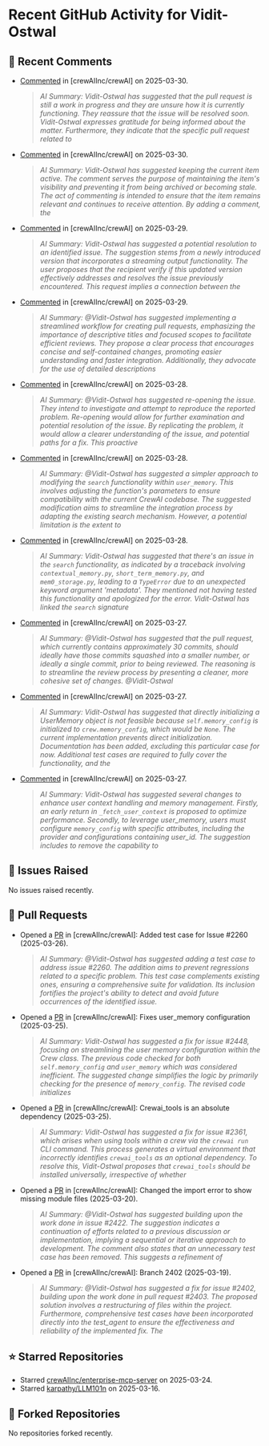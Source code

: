 # Recent GitHub Activity for Vidit-Ostwal

## 💬 Recent Comments
- [Commented](https://github.com/crewAIInc/crewAI/issues/2307#issuecomment-2764720493) in [crewAIInc/crewAI] on 2025-03-30.
  > *AI Summary: Vidit-Ostwal has suggested that the pull request is still a work in progress and they are unsure how it is currently functioning. They reassure that the issue will be resolved soon. Vidit-Ostwal expresses gratitude for being informed about the matter. Furthermore, they indicate that the specific pull request related to*
- [Commented](https://github.com/crewAIInc/crewAI/issues/2236#issuecomment-2764532388) in [crewAIInc/crewAI] on 2025-03-30.
  > *AI Summary: Vidit-Ostwal has suggested keeping the current item active. The comment serves the purpose of maintaining the item's visibility and preventing it from being archived or becoming stale. The act of commenting is intended to ensure that the item remains relevant and continues to receive attention. By adding a comment, the*
- [Commented](https://github.com/crewAIInc/crewAI/issues/2206#issuecomment-2763211461) in [crewAIInc/crewAI] on 2025-03-29.
  > *AI Summary: Vidit-Ostwal has suggested a potential resolution to an identified issue. The suggestion stems from a newly introduced version that incorporates a streaming output functionality. The user proposes that the recipient verify if this updated version effectively addresses and resolves the issue previously encountered. This request implies a connection between the*
- [Commented](https://github.com/crewAIInc/crewAI/issues/1813#issuecomment-2763209980) in [crewAIInc/crewAI] on 2025-03-29.
  > *AI Summary: @Vidit-Ostwal has suggested implementing a streamlined workflow for creating pull requests, emphasizing the importance of descriptive titles and focused scopes to facilitate efficient reviews. They propose a clear process that encourages concise and self-contained changes, promoting easier understanding and faster integration. Additionally, they advocate for the use of detailed descriptions*
- [Commented](https://github.com/crewAIInc/crewAI/issues/2055#issuecomment-2762472926) in [crewAIInc/crewAI] on 2025-03-28.
  > *AI Summary: @Vidit-Ostwal has suggested re-opening the issue. They intend to investigate and attempt to reproduce the reported problem. Re-opening would allow for further examination and potential resolution of the issue. By replicating the problem, it would allow a clearer understanding of the issue, and potential paths for a fix. This proactive*
- [Commented](https://github.com/crewAIInc/crewAI/pull/2495#issuecomment-2762343751) in [crewAIInc/crewAI] on 2025-03-28.
  > *AI Summary: @Vidit-Ostwal has suggested a simpler approach to modifying the `search` functionality within `user_memory`. This involves adjusting the function's parameters to ensure compatibility with the current CrewAI codebase. The suggested modification aims to streamline the integration process by adapting the existing search mechanism. However, a potential limitation is the extent to*
- [Commented](https://github.com/crewAIInc/crewAI/pull/2495#issuecomment-2762340923) in [crewAIInc/crewAI] on 2025-03-28.
  > *AI Summary: Vidit-Ostwal has suggested that there's an issue in the `search` functionality, as indicated by a traceback involving `contextual_memory.py`, `short_term_memory.py`, and `mem0_storage.py`, leading to a `TypeError` due to an unexpected keyword argument 'metadata'. They mentioned not having tested this functionality and apologized for the error. Vidit-Ostwal has linked the `search` signature*
- [Commented](https://github.com/crewAIInc/crewAI/pull/2469#issuecomment-2759330290) in [crewAIInc/crewAI] on 2025-03-27.
  > *AI Summary: @Vidit-Ostwal has suggested that the pull request, which currently contains approximately 30 commits, should ideally have those commits squashed into a smaller number, or ideally a single commit, prior to being reviewed. The reasoning is to streamline the review process by presenting a cleaner, more cohesive set of changes. @Vidit-Ostwal*
- [Commented](https://github.com/crewAIInc/crewAI/pull/2469#issuecomment-2759303331) in [crewAIInc/crewAI] on 2025-03-27.
  > *AI Summary: Vidit-Ostwal has suggested that directly initializing a UserMemory object is not feasible because `self.memory_config` is initialized to `crew.memory_config`, which would be `None`. The current implementation prevents direct initialization. Documentation has been added, excluding this particular case for now. Additional test cases are required to fully cover the functionality, and the*
- [Commented](https://github.com/crewAIInc/crewAI/pull/2469#issuecomment-2759008369) in [crewAIInc/crewAI] on 2025-03-27.
  > *AI Summary: Vidit-Ostwal has suggested several changes to enhance user context handling and memory management. Firstly, an early return in `_fetch_user_context` is proposed to optimize performance. Secondly, to leverage user_memory, users must configure `memory_config` with specific attributes, including the provider and configurations containing user_id. The suggestion includes to remove the capability to*

## 🐛 Issues Raised
No issues raised recently.

## 🚀 Pull Requests
- Opened a [PR](https://github.com/crewAIInc/crewAI/pull/2484) in [crewAIInc/crewAI]: Added test case for Issue #2260 (2025-03-26).
  > *AI Summary: @Vidit-Ostwal has suggested adding a test case to address issue #2260. The addition aims to prevent regressions related to a specific problem. This test case complements existing ones, ensuring a comprehensive suite for validation. Its inclusion fortifies the project's ability to detect and avoid future occurrences of the identified issue.*
- Opened a [PR](https://github.com/crewAIInc/crewAI/pull/2469) in [crewAIInc/crewAI]: Fixes user_memory configuration (2025-03-25).
  > *AI Summary: Vidit-Ostwal has suggested a fix for issue #2448, focusing on streamlining the user memory configuration within the Crew class. The previous code checked for both `self.memory_config` and `user_memory` which was considered inefficient. The suggested change simplifies the logic by primarily checking for the presence of `memory_config`. The revised code initializes*
- Opened a [PR](https://github.com/crewAIInc/crewAI/pull/2468) in [crewAIInc/crewAI]: Crewai_tools is an absolute dependency (2025-03-25).
  > *AI Summary: Vidit-Ostwal has suggested a fix for issue #2361, which arises when using tools within a crew via the `crewai run` CLI command. This process generates a virtual environment that incorrectly identifies `crewai_tools` as an optional dependency. To resolve this, Vidit-Ostwal proposes that `crewai_tools` should be installed universally, irrespective of whether*
- Opened a [PR](https://github.com/crewAIInc/crewAI/pull/2423) in [crewAIInc/crewAI]: Changed the import error to show missing module files (2025-03-20).
  > *AI Summary: @Vidit-Ostwal has suggested building upon the work done in issue #2422. The suggestion indicates a continuation of efforts related to a previous discussion or implementation, implying a sequential or iterative approach to development. The comment also states that an unnecessary test case has been removed. This suggests a refinement of*
- Opened a [PR](https://github.com/crewAIInc/crewAI/pull/2408) in [crewAIInc/crewAI]: Branch 2402 (2025-03-19).
  > *AI Summary: @Vidit-Ostwal has suggested a fix for issue #2402, building upon the work done in pull request #2403. The proposed solution involves a restructuring of files within the project. Furthermore, comprehensive test cases have been incorporated directly into the test_agent to ensure the effectiveness and reliability of the implemented fix. The*

## ⭐ Starred Repositories
- Starred [crewAIInc/enterprise-mcp-server](https://github.com/crewAIInc/enterprise-mcp-server) on 2025-03-24.
- Starred [karpathy/LLM101n](https://github.com/karpathy/LLM101n) on 2025-03-16.

## 🍴 Forked Repositories
No repositories forked recently.

